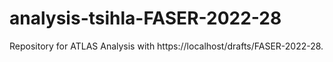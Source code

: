 # analysis-tsihla-FASER-2022-28
Repository for ATLAS Analysis with https://localhost/drafts/FASER-2022-28.
